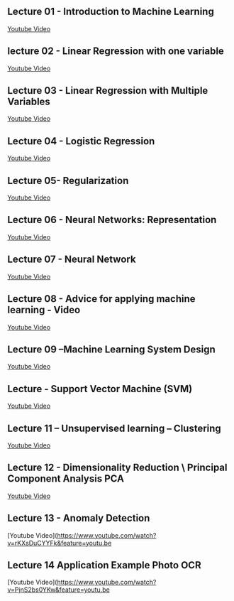 ## Lecture 01 - Introduction to Machine Learning
[Youtube Video](https://www.youtube.com/watch?v=82LjjOeDS7E&feature=youtu.be)

## lecture 02 - Linear Regression with one variable
[Youtube Video](https://www.youtube.com/watch?v=6tkxP5exYH0&feature=youtu.be)

## Lecture 03 - Linear Regression with Multiple Variables
[Youtube Video](https://www.youtube.com/watch?v=RR3mjo5T7IE&feature=youtu.be)

## Lecture 04 - Logistic Regression
[Youtube Video](https://www.youtube.com/watch?v=H370nQNj0UI&feature=youtu.be)

## Lecture 05- Regularization
[Youtube Video](https://www.youtube.com/watch?v=NlKsE7l4oU0&feature=youtu.be)

## Lecture 06 - Neural Networks: Representation
[Youtube Video](https://www.youtube.com/watch?v=Ll8mjZquWvc&feature=youtu.be)

## Lecture 07 - Neural Network
[Youtube Video](https://www.youtube.com/watch?v=yfkQ372ypUg&feature=youtu.be)

## Lecture 08 - Advice for applying machine learning - Video
[Youtube Video](https://www.youtube.com/watch?v=6tMd82VVyVM&feature=youtu.be)

## Lecture 09 –Machine Learning System Design
[Youtube Video](https://www.youtube.com/watch?v=bY-uBgkW1VI&feature=youtu.be)

## Lecture - Support Vector Machine (SVM)
[Youtube Video](https://www.youtube.com/watch?v=L1uMfw-IHcI&feature=youtu.be)

## Lecture 11 – Unsupervised learning – Clustering
[Youtube Video](https://www.youtube.com/watch?v=KP835GYW2Sk&feature=youtu.be)


## Lecture 12 - Dimensionality Reduction \ Principal Component Analysis PCA
[Youtube Video](https://www.youtube.com/watch?v=GxpZxvIIRDU&feature=youtu.be)


## Lecture 13 - Anomaly Detection
[Youtube Video](https://www.youtube.com/watch?v=rKXsDuCYYFk&feature=youtu.be

## Lecture 14 Application Example Photo OCR
[Youtube Video](https://www.youtube.com/watch?v=PjnS2bs0YKw&feature=youtu.be

